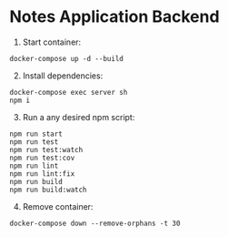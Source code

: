 # Notes Application Backend

1) Start container:

```
docker-compose up -d --build
```

2) Install dependencies:

```
docker-compose exec server sh
npm i
```

3) Run a any desired npm script:

```
npm run start
npm run test
npm run test:watch
npm run test:cov
npm run lint
npm run lint:fix
npm run build
npm run build:watch
```

4) Remove container:

```
docker-compose down --remove-orphans -t 30
```
